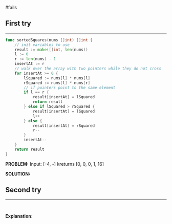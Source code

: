 #fails 
## First try
___
```go
func sortedSquares(nums []int) []int {
    // init variables to use
    result := make([]int, len(nums))
    l := 0
    r := len(nums) - 1
    insertAt := r
    // walk over the array with two pointers while they do not cross
    for insertAt >= 0 {
        lSquared := nums[l] * nums[l]
        rSquared := nums[l] * nums[r]
        // if pointers point to the same element 
        if l == r {
            result[insertAt] = lSquared
            return result
        } else if lSquared > rSquared {
            result[insertAt] = lSquared
            l++
        } else {
            result[insertAt] = rSquared
            r--
        }
        insertAt--
    }
    return result
}
```

**PROBLEM:** 
Input: [-4, -]
kreturns \[0, 0, 0, 1, 16] 

**SOLUTION:**



## Second try
____
```go



```

**Explanation:**
